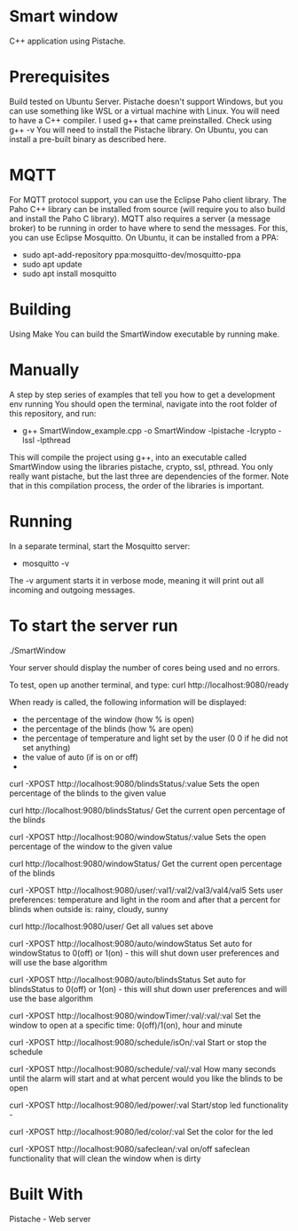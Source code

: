 

# Smart window 
 C++ application using Pistache.

# Prerequisites
Build tested on Ubuntu Server. Pistache doesn't support Windows, but you can use something like WSL or a virtual machine with Linux.
You will need to have a C++ compiler. I used g++ that came preinstalled. Check using g++ -v
You will need to install the Pistache library. On Ubuntu, you can install a pre-built binary as described here.
 
# MQTT
For MQTT protocol support, you can use the Eclipse Paho client library. The Paho C++ library can be installed from source (will require you to also build and install the Paho C library).
MQTT also requires a server (a message broker) to be running in order to have where to send the messages. For this, you can use Eclipse Mosquitto. On Ubuntu, it can be installed from a PPA:

- sudo apt-add-repository ppa:mosquitto-dev/mosquitto-ppa 
- sudo apt update 
- sudo apt install mosquitto
 
# Building
Using Make
You can build the SmartWindow executable by running make.

# Manually
A step by step series of examples that tell you how to get a development env running
You should open the terminal, navigate into the root folder of this repository, and run:

- g++ SmartWindow_example.cpp -o SmartWindow -lpistache -lcrypto -lssl -lpthread

This will compile the project using g++, into an executable called SmartWindow using the libraries pistache, crypto, ssl, pthread. You only really want pistache, but the last three are dependencies of the former. Note that in this compilation process, the order of the libraries is important.

# Running
In a separate terminal, start the Mosquitto server:
- mosquitto -v

The -v argument starts it in verbose mode, meaning it will print out all incoming and outgoing messages.

# To start the server run
./SmartWindow

Your server should display the number of cores being used and no errors.

To test, open up another terminal, and type:
curl http://localhost:9080/ready

When ready is called, the following information will be displayed:
- the percentage of the window (how % is open)
- the percentage of the blinds (how % are open)
- the percentage of temperature and light set by the user (0 0  if he did not set anything)
- the value of auto (if is on or off)
- 
curl -XPOST http://localhost:9080/blindsStatus/:value
Sets the open percentage of the blinds to the given value

curl http://localhost:9080/blindsStatus/
Get the current open percentage of the blinds

curl -XPOST http://localhost:9080/windowStatus/:value
Sets the open percentage of the window to the given value

curl http://localhost:9080/windowStatus/
Get the current open percentage of the blinds

curl -XPOST http://localhost:9080/user/:val1/:val2/val3/val4/val5
Sets user preferences: temperature and light in the room and after that a percent for blinds when outside is: rainy, cloudy, sunny


curl http://localhost:9080/user/
Get all values set above

curl -XPOST http://localhost:9080/auto/windowStatus
Set auto for windowStatus to 0(off) or 1(on) - this will shut down user preferences and will use the base algorithm

curl -XPOST http://localhost:9080/auto/blindsStatus
Set auto for blindsStatus to 0(off) or 1(on) - this will shut down user preferences and will use the base algorithm

curl -XPOST http://localhost:9080/windowTimer/:val/:val/:val
Set the window to open at a specific time: 0(off)/1(on), hour and minute

curl -XPOST http://localhost:9080/schedule/isOn/:val
Start or stop the schedule

curl -XPOST http://localhost:9080/schedule/:val/:val
How many seconds until the alarm will start and at what percent would you like the blinds to be open

curl -XPOST http://localhost:9080/led/power/:val
Start/stop led functionality -

curl -XPOST http://localhost:9080/led/color/:val
Set the color for the led

curl -XPOST http://localhost:9080/safeclean/:val
on/off safeclean functionality that will clean the window when is dirty

# Built With
Pistache - Web server
